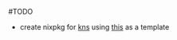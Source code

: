 #TODO
- create nixpkg for [kns](https://github.com/blendle/kns) using [this](https://github.com/NixOS/nixpkgs/blob/master/pkgs/applications/misc/hello/default.nix) as a template
